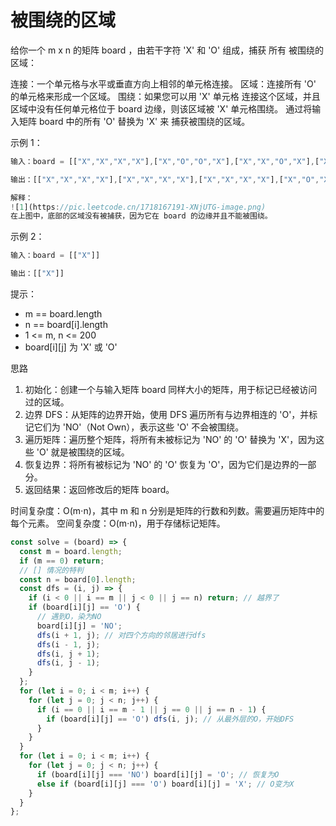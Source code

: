 # 被围绕的区域

给你一个 m x n 的矩阵 board ，由若干字符 'X' 和 'O' 组成，捕获 所有 被围绕的区域：

连接：一个单元格与水平或垂直方向上相邻的单元格连接。
区域：连接所有 'O' 的单元格来形成一个区域。
围绕：如果您可以用 'X' 单元格 连接这个区域，并且区域中没有任何单元格位于 board 边缘，则该区域被 'X' 单元格围绕。
通过将输入矩阵 board 中的所有 'O' 替换为 'X' 来 捕获被围绕的区域。

示例 1：

```js
输入：board = [["X","X","X","X"],["X","O","O","X"],["X","X","O","X"],["X","O","X","X"]]

输出：[["X","X","X","X"],["X","X","X","X"],["X","X","X","X"],["X","O","X","X"]]

解释：
![1](https://pic.leetcode.cn/1718167191-XNjUTG-image.png)
在上图中，底部的区域没有被捕获，因为它在 board 的边缘并且不能被围绕。
```

示例 2：

```js
输入：board = [["X"]]

输出：[["X"]]
```

提示：

- m == board.length
- n == board[i].length
- 1 <= m, n <= 200
- board[i][j] 为 'X' 或 'O'

思路

1. 初始化：创建一个与输入矩阵 board 同样大小的矩阵，用于标记已经被访问过的区域。
2. 边界 DFS：从矩阵的边界开始，使用 DFS 遍历所有与边界相连的 'O'，并标记它们为 'NO'（Not Own），表示这些 'O' 不会被围绕。
3. 遍历矩阵：遍历整个矩阵，将所有未被标记为 'NO' 的 'O' 替换为 'X'，因为这些 'O' 就是被围绕的区域。
4. 恢复边界：将所有被标记为 'NO' 的 'O' 恢复为 'O'，因为它们是边界的一部分。
5. 返回结果：返回修改后的矩阵 board。

时间复杂度：O(m⋅n)，其中 m 和 n 分别是矩阵的行数和列数。需要遍历矩阵中的每个元素。
空间复杂度：O(m⋅n)，用于存储标记矩阵。

```js
const solve = (board) => {
  const m = board.length;
  if (m == 0) return;
  // [] 情况的特判
  const n = board[0].length;
  const dfs = (i, j) => {
    if (i < 0 || i == m || j < 0 || j == n) return; // 越界了
    if (board[i][j] == 'O') {
      // 遇到O，染为NO
      board[i][j] = 'NO';
      dfs(i + 1, j); // 对四个方向的邻居进行dfs
      dfs(i - 1, j);
      dfs(i, j + 1);
      dfs(i, j - 1);
    }
  };
  for (let i = 0; i < m; i++) {
    for (let j = 0; j < n; j++) {
      if (i == 0 || i == m - 1 || j == 0 || j == n - 1) {
        if (board[i][j] == 'O') dfs(i, j); // 从最外层的O，开始DFS
      }
    }
  }
  for (let i = 0; i < m; i++) {
    for (let j = 0; j < n; j++) {
      if (board[i][j] === 'NO') board[i][j] = 'O'; // 恢复为O
      else if (board[i][j] === 'O') board[i][j] = 'X'; // O变为X
    }
  }
};
```
